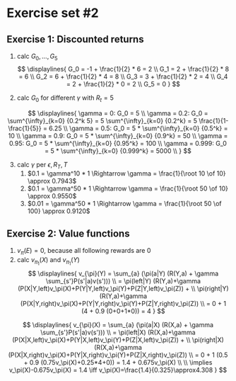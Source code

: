 # Exercise set #2

## Exercise 1: Discounted returns

1. calc $G_0,...,G_5$
$$
\displaylines{
G_0 = -1 + \frac{1}{2} * 6 = 2 \\
G_1 = 2 + \frac{1}{2} * 8 = 6 \\
G_2 = 6 + \frac{1}{2} * 4 = 8 \\
G_3 = 3 + \frac{1}{2} * 2 = 4 \\
G_4 = 2 + \frac{1}{2} * 0 = 2 \\
G_5 = 0
}
$$


2. calc $G_0$ for different $\gamma$ with $R_t=5$

$$
\displaylines{
\gamma = 0: G_0 = 5 \\
\gamma = 0.2: G_0 = \sum^{\infty}_{k=0} {0.2^k 5} = 5 \sum^{\infty}_{k=0} {0.2^k} = 5 \frac{1}{1-\frac{1}{5}} = 6.25 \\
\gamma = 0.5: G_0 = 5 * \sum^{\infty}_{k=0} {0.5^k} = 10 \\
\gamma = 0.9: G_0 = 5 * \sum^{\infty}_{k=0} {0.9^k} = 50 \\
\gamma = 0.95: G_0 = 5 * \sum^{\infty}_{k=0} {0.95^k} = 100 \\
\gamma = 0.999: G_0 = 5 * \sum^{\infty}_{k=0} {0.999^k} = 5000 \\
}
$$

3. calc $\gamma$ per $\epsilon,R_T,T$
	1. $0.1 = \gamma^10 * 1 \Rightarrow \gamma = \frac{1}{\root 10 \of 10} \approx 0.7943$
	2.  $0.1 = \gamma^50 * 1 \Rightarrow \gamma = \frac{1}{\root 50 \of 10} \approx 0.9550$
	3. $0.01 = \gamma^50 * 1 \Rightarrow \gamma = \frac{1}{\root 50 \of 100} \approx 0.9120$

## Exercise 2: Value functions
1. $v_\pi(E)=0$, because all following rewards are 0
2. calc $v_{\pi_1}(X)$ and $v_{\pi_1}(Y)$
$$
\displaylines{
v_{\pi}(Y) = \sum_{a} (\pi(a|Y) (R(Y,a) + \gamma \sum_{s'}P(s'|a)v(s'))) \\ 
= \pi(left|Y) (R(Y,a)+\gamma (P(X|Y,left)v_\pi(X)+P(Y|Y,left)v_\pi(Y)+P(Z|Y,left)v_\pi(Z)) + \\
\pi(right|Y) (R(Y,a)+\gamma (P(X|Y,right)v_\pi(X)+P(Y|Y,right)v_\pi(Y)+P(Z|Y,right)v_\pi(Z)) \\
= 0 + 1 (4 + 0.9 (0+0+1*0)) = 4
}
$$

$$
\displaylines{
v_{\pi}(X) = \sum_{a} (\pi(a|X) (R(X,a) + \gamma \sum_{s'}P(s'|a)v(s'))) \\ 
= \pi(left|X) (R(X,a)+\gamma (P(X|X,left)v_\pi(X)+P(Y|X,left)v_\pi(Y)+P(Z|X,left)v_\pi(Z)) + \\
\pi(right|X) (R(X,a)+\gamma (P(X|X,right)v_\pi(X)+P(Y|X,right)v_\pi(Y)+P(Z|X,right)v_\pi(Z)) \\
= 0 + 1 (0.5 + 0.9 (0.75v_\pi(X)+0.25*4+0)) = 1.4 + 0.675v_\pi(X) \\
\\
\implies v_\pi(X)-0.675v_\pi(X) = 1.4 \iff v_\pi(X)=\frac{1.4}{0.325}\approx4.308
}
$$

